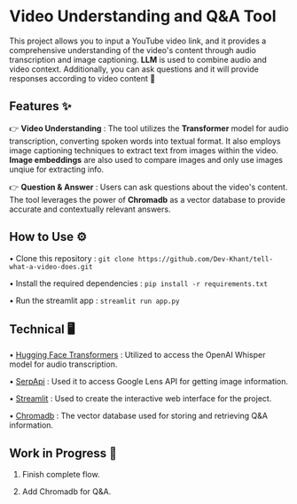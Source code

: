 # Video Understanding and Q&A Tool

This project allows you to input a YouTube video link, and it provides a comprehensive understanding of the video's content through audio transcription and image captioning. **LLM** is used to combine audio and video context. Additionally, you can ask questions and it will provide responses according to video content 🚀

## Features ✨

👉 **Video Understanding** : The tool utilizes the **Transformer** model for audio transcription, converting spoken words into textual format. It also employs image captioning techniques to extract text from images within the video. **Image embeddings** are also used to compare images and only use images unqiue for extracting info. 

👉 **Question & Answer** : Users can ask questions about the video's content. The tool leverages the power of **Chromadb** as a vector database to provide accurate and contextually relevant answers.

## How to Use ⚙️

• Clone this repository : `git clone https://github.com/Dev-Khant/tell-what-a-video-does.git`

• Install the required dependencies : `pip install -r requirements.txt`

• Run the streamlit app : `streamlit run app.py`

## Technical 🖥️

• [Hugging Face Transformers](https://huggingface.co/) : Utilized to access the OpenAI Whisper model for audio transcription.

• [SerpApi](https://serpapi.com/) : Used it to access Google Lens API for getting image information.

• [Streamlit](https://streamlit.io/) : Used to create the interactive web interface for the project.

• [Chromadb](https://www.trychroma.com/) : The vector database used for storing and retrieving Q&A information.

## Work in Progress 🚧

1. Finish complete flow.

2. Add Chromadb for Q&A. 
